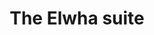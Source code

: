 ---
layout: suite
permalink: /elwha/
has_slider: true
title: The Elwha suite
header_image: /images/suites/elwha/IMG_3459.jpg
header_text: the Elwha suite
info: |-
    Thoughtfully furnished with an open living/kitchen/dining area and spectacular view, the Elwha suite is a perfect vacation base for two couples or a family.
description: |-
    - living room with queen sleeper sofa
    - dining area for 6
    - full-size kitchen
    - 2 bedrooms, each with king bed
    - private deck (seating for 4+) overlooking the harbor
    - spacious bath with shower
    - reserved parking space
footer:
    message: 'The ELWHA suite: a panoramic flat in the heart of Friday Harbor'
    contact: 'Call 800.391.8190 for reservations'
button:
    text: Book the Elwha Suite
    url: http://www.vacationrentalssanjuanislands.com/Unit/Details/67008
images:
    - path: /images/suites/elwha/IMG_3458.jpg
    - path: /images/suites/elwha/IMG_3459.jpg
    - path: /images/suites/elwha/IMG_3533.jpg
    - path: /images/suites/elwha/IMG_3583.jpg
---